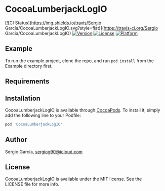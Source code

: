 # CocoaLumberjackLogIO

[![CI Status](https://img.shields.io/travis/Sergio García/CocoaLumberjackLogIO.svg?style=flat)](https://travis-ci.org/Sergio García/CocoaLumberjackLogIO)
[![Version](https://img.shields.io/cocoapods/v/CocoaLumberjackLogIO.svg?style=flat)](https://cocoapods.org/pods/CocoaLumberjackLogIO)
[![License](https://img.shields.io/cocoapods/l/CocoaLumberjackLogIO.svg?style=flat)](https://cocoapods.org/pods/CocoaLumberjackLogIO)
[![Platform](https://img.shields.io/cocoapods/p/CocoaLumberjackLogIO.svg?style=flat)](https://cocoapods.org/pods/CocoaLumberjackLogIO)

## Example

To run the example project, clone the repo, and run `pod install` from the Example directory first.

## Requirements

## Installation

CocoaLumberjackLogIO is available through [CocoaPods](https://cocoapods.org). To install
it, simply add the following line to your Podfile:

```ruby
pod 'CocoaLumberjackLogIO'
```

## Author

Sergio García, sergiog90@icloud.com

## License

CocoaLumberjackLogIO is available under the MIT license. See the LICENSE file for more info.
